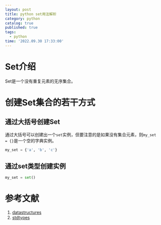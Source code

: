 ```yaml
---
layout: post
title: python set用法解析
category: python
catalog: true
published: true
tags:
  - python
time: '2022.09.30 17:33:00'
---
```

# Set介绍
Set是一个没有重复元素的无序集合。

# 创建Set集合的若干方式
## 通过大括号创建Set
通过大括号可以创建出一个`set`实例，但要注意的是如果没有集合元素，则`my_set = {}`是一个空的字典实例。
```python
my_set = {'a', 'b', 'c'}
```
## 通过set类型创建实例
```python
my_set = set()
```
## 

# 参考文献
1. [datastructures](https://docs.python.org/3/tutorial/datastructures.html#sets)
2. [stdtypes](https://docs.python.org/3/library/stdtypes.html#set)